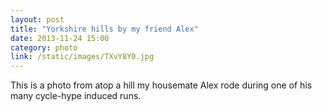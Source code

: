 ```yaml
---
layout: post
title: "Yorkshire hills by my friend Alex"
date: 2013-11-24 15:00
category: photo
link: /static/images/TXvY8Y0.jpg
---
```


This is a photo from atop a hill my housemate Alex rode during one of his many cycle-hype induced runs.
